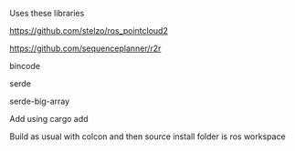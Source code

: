 Uses these libraries

https://github.com/stelzo/ros_pointcloud2

https://github.com/sequenceplanner/r2r

bincode

serde

serde-big-array

Add using cargo add <name>

Build as usual with colcon and then source install folder is ros workspace
